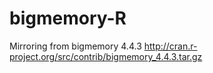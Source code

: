 bigmemory-R
===========

Mirroring from bigmemory 4.4.3 http://cran.r-project.org/src/contrib/bigmemory_4.4.3.tar.gz
